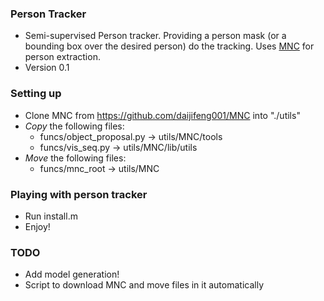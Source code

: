 ### Person Tracker ###

* Semi-supervised Person tracker. Providing a person mask (or a bounding box over the desired person) do the tracking. Uses [MNC](https://github.com/daijifeng001/MNC) for person extraction.
* Version 0.1

### Setting up ###

* Clone MNC from https://github.com/daijifeng001/MNC into "./utils"
* *Copy* the following files:
	* funcs/object_proposal.py -> utils/MNC/tools
	* funcs/vis_seq.py -> utils/MNC/lib/utils
* *Move* the following files:
	* funcs/mnc_root -> utils/MNC

### Playing with person tracker ###

* Run install.m
* Enjoy!

### TODO ###

* Add model generation!
* Script to download MNC and move files in it automatically
